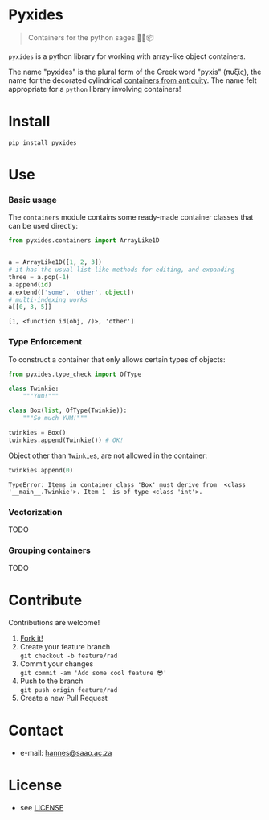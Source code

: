 # Pyxides

> Containers for the python sages 🏺✨📦

<!-- 
TODO
[![Build Status](https://travis-ci.com/astromancer/pyxides.svg?branch=master)](https://travis-ci.com/astromancer/pyxides)
[![Documentation Status](https://readthedocs.org/projects/pyxides/badge/?version=latest)](https://pyxides.readthedocs.io/en/latest/?badge=latest)
[![PyPI](https://img.shields.io/pypi/v/pyxides.svg)](https://pypi.org/project/pyxides)
[![GitHub](https://img.shields.io/github/license/astromancer/pyxides.svg?color=blue)](https://pyxides.readthedocs.io/en/latest/license.html)
 -->

`pyxides` is a python library for working with array-like object containers.


The name "pyxides" is the plural form of the Greek word "pyxis" (πυξίς), the
name for the decorated cylindrical [containers from
antiquity](https://en.m.wikipedia.org/wiki/Pyxides_(vessel)). The name felt
appropriate for a `python` library involving containers!

# Install

```shell
pip install pyxides
```

# Use


### Basic usage
The `containers` module contains some ready-made container classes that can be 
used directly:

```python
from pyxides.containers import ArrayLike1D


a = ArrayLike1D([1, 2, 3])
# it has the usual list-like methods for editing, and expanding
three = a.pop(-1)
a.append(id)
a.extend(['some', 'other', object])
# multi-indexing works
a[[0, 3, 5]]
```
    [1, <function id(obj, /)>, 'other']

### Type Enforcement
To construct a container that only allows certain types of objects:
```python
from pyxides.type_check import OfType

class Twinkie:
    """Yum!"""

class Box(list, OfType(Twinkie)):
    """So much YUM!"""

twinkies = Box()
twinkies.append(Twinkie()) # OK!
```  
Object other than `Twinkie`s, are not allowed in the container:
```python
twinkies.append(0)
```
    TypeError: Items in container class 'Box' must derive from  <class '__main__.Twinkie'>. Item 1  is of type <class 'int'>.

### Vectorization
TODO
<!-- ```python
from pyxides.


``` -->

### Grouping containers
TODO
<!-- ```python
from pyxides.


```   -->

<!-- For more examples see [Documentation]() -->

<!-- # Documentation -->

<!-- # Test

The [`test suite`](./tests/test_splice.py) contains further examples of how
`DocSplice` can be used.  Testing is done with `pytest`:

```shell
pytest pyxides
``` -->

# Contribute
Contributions are welcome!

1. [Fork it!](https://github.com/astromancer/pyxides/fork)
2. Create your feature branch\
    ``git checkout -b feature/rad``
3. Commit your changes\
    ``git commit -am 'Add some cool feature 😎'``
4. Push to the branch\
    ``git push origin feature/rad``
5. Create a new Pull Request

# Contact

* e-mail: hannes@saao.ac.za

<!-- ### Third party libraries
 * see [LIBRARIES](https://github.com/username/sw-name/blob/master/LIBRARIES.md) files -->

# License

* see [LICENSE](https://github.com/astromancer/pyxides/blob/master/LICENSE)

<!-- 
# Version
This project uses a [semantic versioning](https://semver.org/) scheme. The 
latest version is
* 0.0.1
 -->
